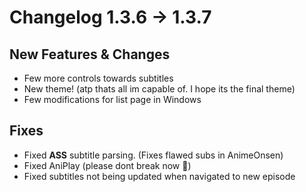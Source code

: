 # Changelog 1.3.6 -> 1.3.7
<!-- subject to change -->

## New Features & Changes

- Few more controls towards subtitles
- New theme! (atp thats all im capable of. I hope its the final theme)
- Few modifications for list page in Windows

## Fixes

- Fixed **ASS** subtitle parsing. (Fixes flawed subs in AnimeOnsen)
- Fixed AniPlay (please dont break now :pray:)
- Fixed subtitles not being updated when navigated to new episode
